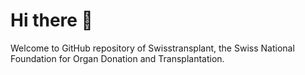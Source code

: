 # Hi there 👋

Welcome to GitHub repository of Swisstransplant, the Swiss National Foundation for Organ Donation and Transplantation.
